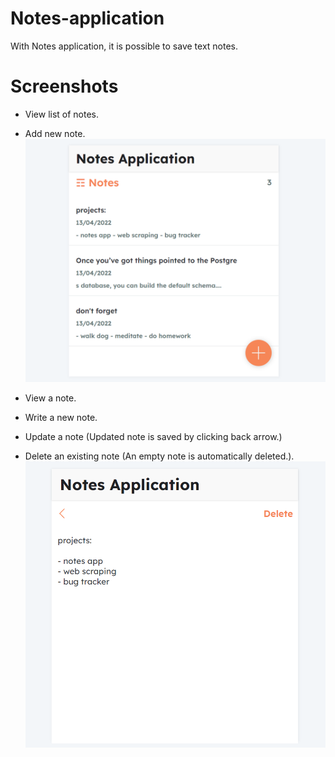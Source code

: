 # Notes-application
With Notes application, it is possible to save text notes.

<h1> Screenshots </h1>

- View list of notes. 
- Add new note.
![notes_list](screenshots/list_notes.png)

- View a note.
- Write a new note.
- Update a note (Updated note is saved by clicking back arrow.)
- Delete an existing note (An empty note is automatically deleted.).
![note_detail](screenshots/note_detail.png)

